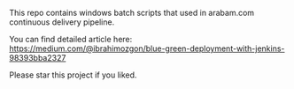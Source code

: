 This repo contains windows batch scripts that used in arabam.com continuous delivery pipeline.

You can find detailed article here: https://medium.com/@ibrahimozgon/blue-green-deployment-with-jenkins-98393bba2327

Please star this project if you liked.